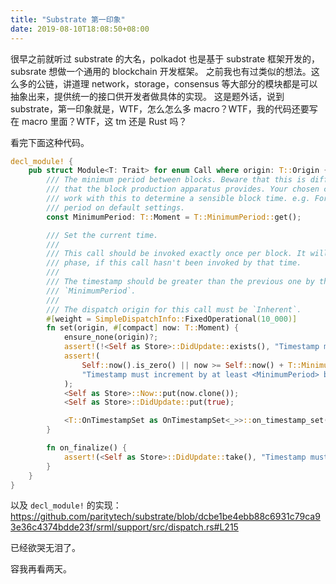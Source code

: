 ```yaml
---
title: "Substrate 第一印象"
date: 2019-08-10T18:08:50+08:00
---
```


很早之前就听过 substrate 的大名，polkadot 也是基于 substrate 框架开发的，subsrate 想做一个通用的 blockchain 开发框架。
之前我也有过类似的想法。这么多的公链，讲道理 network，storage，consensus 等大部分的模块都是可以抽象出来，提供统一的接口供开发者做具体的实现。
这是题外话，说到 substrate，第一印象就是，WTF，怎么怎么多 macro？WTF，我的代码还要写在 macro 里面？WTF，这 tm 还是 Rust 吗？

看完下面这种代码。

``` rust
decl_module! {
	pub struct Module<T: Trait> for enum Call where origin: T::Origin {
		/// The minimum period between blocks. Beware that this is different to the *expected* period
		/// that the block production apparatus provides. Your chosen consensus system will generally
		/// work with this to determine a sensible block time. e.g. For Aura, it will be double this
		/// period on default settings.
		const MinimumPeriod: T::Moment = T::MinimumPeriod::get();

		/// Set the current time.
		///
		/// This call should be invoked exactly once per block. It will panic at the finalization
		/// phase, if this call hasn't been invoked by that time.
		///
		/// The timestamp should be greater than the previous one by the amount specified by
		/// `MinimumPeriod`.
		///
		/// The dispatch origin for this call must be `Inherent`.
		#[weight = SimpleDispatchInfo::FixedOperational(10_000)]
		fn set(origin, #[compact] now: T::Moment) {
			ensure_none(origin)?;
			assert!(!<Self as Store>::DidUpdate::exists(), "Timestamp must be updated only once in the block");
			assert!(
				Self::now().is_zero() || now >= Self::now() + T::MinimumPeriod::get(),
				"Timestamp must increment by at least <MinimumPeriod> between sequential blocks"
			);
			<Self as Store>::Now::put(now.clone());
			<Self as Store>::DidUpdate::put(true);

			<T::OnTimestampSet as OnTimestampSet<_>>::on_timestamp_set(now);
		}

		fn on_finalize() {
			assert!(<Self as Store>::DidUpdate::take(), "Timestamp must be updated once in the block");
		}
	}
}
```

以及 `decl_module!` 的实现： https://github.com/paritytech/substrate/blob/dcbe1be4ebb88c6931c79ca93e36c4374bdde23f/srml/support/src/dispatch.rs#L215

已经欲哭无泪了。

容我再看两天。
